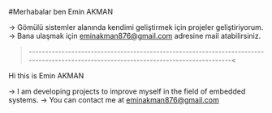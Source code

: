 #Merhabalar ben Emin AKMAN 

-> Gömülü sistemler alanında kendimi geliştirmek için projeler geliştiriyorum.
-> Bana ulaşmak için eminakman876@gmail.com adresine mail atabilirsiniz.

>--------------------------------------------------------------------------------------------------------------------------------------<

Hi this is Emin AKMAN 

-> I am developing projects to improve myself in the field of embedded systems.
-> You can contact me at eminakman876@gmail.com 



















<!---
EminAkman/EminAkman is a ✨ special ✨ repository because its `README.md` (this file) appears on your GitHub profile.
You can click the Preview link to take a look at your changes.
--->

